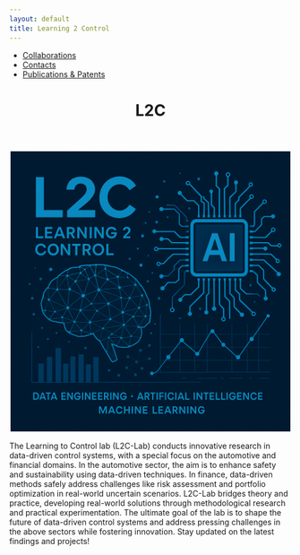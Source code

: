 ```yaml
---
layout: default
title: Learning 2 Control
---
```


<nav>
  <ul>
    <li><a href="{{ site.baseurl }}/collaborations">Collaborations</a></li>
    <li><a href="{{ site.baseurl }}/contacts">Contacts</a></li>
    <li><a href="{{ site.baseurl }}/publications">Publications & Patents</a></li>
  </ul>
</nav>

<header>
  <h1>L2C</h1>
</header>

<div style="text-align: center;">
<img src="assets/images/L2C_logo.png" alt="group picture" style="height: 500px; width: 500px;" />
</div>

The Learning to Control lab (L2C-Lab) conducts innovative research in data-driven control systems, with a special focus on the automotive and financial domains. In the automotive sector, the aim is to enhance safety and sustainability using data-driven techniques. In finance, data-driven methods safely address challenges like risk assessment and portfolio optimization in real-world uncertain scenarios. L2C-Lab bridges theory and practice, developing real-world solutions through methodological research and practical experimentation. The ultimate goal of the lab is to shape the future of data-driven control systems and address pressing challenges in the above sectors while fostering innovation. Stay updated on the latest findings and projects!